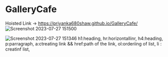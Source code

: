 # GalleryCafe
Hoisted Link -> https://priyanka680shaw.github.io/GalleryCafe/
![Screenshot 2023-07-27 151500](https://github.com/priyanka680shaw/GalleryCafe/assets/96192066/a35b96be-07f5-4e7f-828d-0fb1acf3f14a)

![Screenshot 2023-07-27 151346](https://github.com/priyanka680shaw/GalleryCafe/assets/96192066/02b0fe5f-5987-47a2-8424-d75482ed4feb)
h1:heading,
hr:horizontallinr,
h4:heading,
p:parragraph,
a:ctreating link && href:path of the link,
ol:orderiing  of list,
li : creatinf list,

